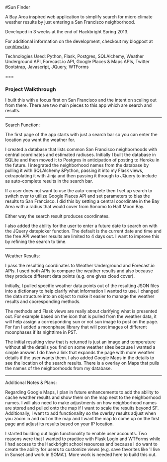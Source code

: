 #Sun Finder

A Bay Area inspired web application to simplify search for micro climate weather results by just entering a San Francisco neighborhood. 

Developed in 3 weeks at the end of Hackbright Spring 2013.

For additional information on the development, checkout my blogpost at [nyghtowl.io](http://nyghtowl.io/category/hackbright/sun-finder/).

Technologies Used:
Python, Flask, Postgres, SQLAlchemy, Weather Underground API, Forecast.io API, Google Places & Maps APIs, Twitter Bootstrap, Javascript, JQuery, WTForms

===
### Project Walkthrough

I built this with a focus first on San Francisco and the intent on scaling out from there. There are two main pieces to this app which are search and results.

---
Search Function:

The first page of the app starts with just a search bar so you can enter the location you want the weather for. 

I created a database that lists common San Francisco neighborhoods with central coordinates and estimated radiuses. Initially I built the database in SQLite and then moved it to Postgres in anticipation of posting to Heroku in the future. I integrated the neighborhood names from the database by pulling it with SQLAlchemy &Python, passing it into my Flask views, extrapolating it with Jinja and then passing it through to JQuery to include as auto-complete results in the search bar.

If a user does not want to use the auto-complete then I set up search to switch over to utilize Google Places API and set parameters to bias the results to San Francisco. I did this by setting a central coordinate in the Bay Area with a radius that would cover from Sonomo to Half Moon Bay.

Either way the search result produces coordinates.

I also added the ability for the user to enter a future date to search on with the JQuery datepicker function. The default is the current date and time and the free API weather results are limited to 4 days out. I want to improve this by refining the search to time.

---
Weather Results:

I pass the resulting coordinates to Weather Underground and Forecast.io APIs. I used both APIs to compare the weather results and also because they produce different data points (e.g. one gives cloud cover). 

Initially, I pulled specific weather data points out of the resulting JSON files into a dictionary to help clarify what information I wanted to use. I changed the data structure into an object to make it easier to manage the weather results and cooresponding methods.

The methods and Flask views are really about clarifying what is presented out. For example based on the icon that is pulled from the weather data, it will help assign a corresponding sun or not sun image to post on the page. For fun I added a moonphase library that will post images of different moonphases if its nighttime in PST.

The initial resulting view that is returned is just an image and temperature without all the details you find on some weather sites because I wanted a simple answer. I do have a link that expands the page with more weather details if the user wants them. I also added Google Maps in the details to see the location of the search results. There is a overlay on Maps that pulls the names of the neighborhoods from my database.

---
Additional Notes & Plans:

Regarding Google Maps, I plan in future enhancements to add the ability to cache weather results and show them on the map next to the neighborhood names. I will also need to make adjustments on how neighborhood names are stored and pulled onto the map if I want to scale the results beyond SF. Additionally, I want to add functionality so the overlay results adjust when you zoom in and out on the map and I want the map to come up on the first page and adjust its results based on your IP location.

I started building out login functionality to enable user accounts. Two reasons were that I wanted to practice with Flask Login and WTForms while I had access to the Hackbright school resources and because I do want to create the ability for users to customize views (e.g. save favorites like 'I live in Sunset and work in SOMA'). More work is needed here to build this out.
